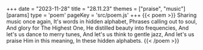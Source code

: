 +++
date = "2023-11-28"
title = "28.11.23"
themes = ["praise", "music"]
[params]
  type = 'poem'
  pageKey = 'src/poem.js'
+++
{{< poem >}}
Sharing music once again,
It's words in hidden alphabet,
Phrases calling out to soul,
And glory for The Highest One,
He distilled beauty into frequencies,
And let's us dance to merry tunes,
And let's us think to gentle jazz,
And let's us praise Him in this meaning,
In these hidden alphabets.
{{< /poem >}}
